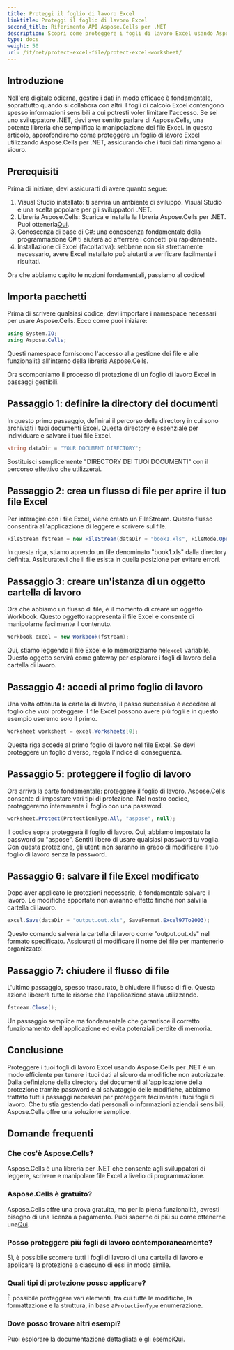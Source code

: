 ```yaml
---
title: Proteggi il foglio di lavoro Excel
linktitle: Proteggi il foglio di lavoro Excel
second_title: Riferimento API Aspose.Cells per .NET
description: Scopri come proteggere i fogli di lavoro Excel usando Aspose.Cells per .NET con la nostra guida passo-passo. Assicurati che i tuoi dati rimangano protetti e facilmente gestibili.
type: docs
weight: 50
url: /it/net/protect-excel-file/protect-excel-worksheet/
---
```

## Introduzione

Nell'era digitale odierna, gestire i dati in modo efficace è fondamentale, soprattutto quando si collabora con altri. I fogli di calcolo Excel contengono spesso informazioni sensibili a cui potresti voler limitare l'accesso. Se sei uno sviluppatore .NET, devi aver sentito parlare di Aspose.Cells, una potente libreria che semplifica la manipolazione dei file Excel. In questo articolo, approfondiremo come proteggere un foglio di lavoro Excel utilizzando Aspose.Cells per .NET, assicurando che i tuoi dati rimangano al sicuro.

## Prerequisiti

Prima di iniziare, devi assicurarti di avere quanto segue:

1. Visual Studio installato: ti servirà un ambiente di sviluppo. Visual Studio è una scelta popolare per gli sviluppatori .NET.
2.  Libreria Aspose.Cells: Scarica e installa la libreria Aspose.Cells per .NET. Puoi ottenerla[Qui](https://releases.aspose.com/cells/net/).
3. Conoscenza di base di C#: una conoscenza fondamentale della programmazione C# ti aiuterà ad afferrare i concetti più rapidamente.
4. Installazione di Excel (facoltativa): sebbene non sia strettamente necessario, avere Excel installato può aiutarti a verificare facilmente i risultati.

Ora che abbiamo capito le nozioni fondamentali, passiamo al codice!

## Importa pacchetti

Prima di scrivere qualsiasi codice, devi importare i namespace necessari per usare Aspose.Cells. Ecco come puoi iniziare:

```csharp
using System.IO;
using Aspose.Cells;
```

Questi namespace forniscono l'accesso alla gestione dei file e alle funzionalità all'interno della libreria Aspose.Cells.

Ora scomponiamo il processo di protezione di un foglio di lavoro Excel in passaggi gestibili.

## Passaggio 1: definire la directory dei documenti

In questo primo passaggio, definirai il percorso della directory in cui sono archiviati i tuoi documenti Excel. Questa directory è essenziale per individuare e salvare i tuoi file Excel.

```csharp
string dataDir = "YOUR DOCUMENT DIRECTORY";
```

Sostituisci semplicemente "DIRECTORY DEI TUOI DOCUMENTI" con il percorso effettivo che utilizzerai.

## Passaggio 2: crea un flusso di file per aprire il tuo file Excel

Per interagire con i file Excel, viene creato un FileStream. Questo flusso consentirà all'applicazione di leggere e scrivere sul file. 

```csharp
FileStream fstream = new FileStream(dataDir + "book1.xls", FileMode.Open);
```

In questa riga, stiamo aprendo un file denominato "book1.xls" dalla directory definita. Assicuratevi che il file esista in quella posizione per evitare errori.

## Passaggio 3: creare un'istanza di un oggetto cartella di lavoro

Ora che abbiamo un flusso di file, è il momento di creare un oggetto Workbook. Questo oggetto rappresenta il file Excel e consente di manipolarne facilmente il contenuto.

```csharp
Workbook excel = new Workbook(fstream);
```

 Qui, stiamo leggendo il file Excel e lo memorizziamo nel`excel` variabile. Questo oggetto servirà come gateway per esplorare i fogli di lavoro della cartella di lavoro.

## Passaggio 4: accedi al primo foglio di lavoro

Una volta ottenuta la cartella di lavoro, il passo successivo è accedere al foglio che vuoi proteggere. I file Excel possono avere più fogli e in questo esempio useremo solo il primo.

```csharp
Worksheet worksheet = excel.Worksheets[0];
```

Questa riga accede al primo foglio di lavoro nel file Excel. Se devi proteggere un foglio diverso, regola l'indice di conseguenza.

## Passaggio 5: proteggere il foglio di lavoro

Ora arriva la parte fondamentale: proteggere il foglio di lavoro. Aspose.Cells consente di impostare vari tipi di protezione. Nel nostro codice, proteggeremo interamente il foglio con una password.

```csharp
worksheet.Protect(ProtectionType.All, "aspose", null);
```

Il codice sopra proteggerà il foglio di lavoro. Qui, abbiamo impostato la password su "aspose". Sentiti libero di usare qualsiasi password tu voglia. Con questa protezione, gli utenti non saranno in grado di modificare il tuo foglio di lavoro senza la password.

## Passaggio 6: salvare il file Excel modificato

Dopo aver applicato le protezioni necessarie, è fondamentale salvare il lavoro. Le modifiche apportate non avranno effetto finché non salvi la cartella di lavoro.

```csharp
excel.Save(dataDir + "output.out.xls", SaveFormat.Excel97To2003);
```

Questo comando salverà la cartella di lavoro come "output.out.xls" nel formato specificato. Assicurati di modificare il nome del file per mantenerlo organizzato!

## Passaggio 7: chiudere il flusso di file

L'ultimo passaggio, spesso trascurato, è chiudere il flusso di file. Questa azione libererà tutte le risorse che l'applicazione stava utilizzando.

```csharp
fstream.Close();
```

Un passaggio semplice ma fondamentale che garantisce il corretto funzionamento dell'applicazione ed evita potenziali perdite di memoria.

## Conclusione

Proteggere i tuoi fogli di lavoro Excel usando Aspose.Cells per .NET è un modo efficiente per tenere i tuoi dati al sicuro da modifiche non autorizzate. Dalla definizione della directory dei documenti all'applicazione della protezione tramite password e al salvataggio delle modifiche, abbiamo trattato tutti i passaggi necessari per proteggere facilmente i tuoi fogli di lavoro. Che tu stia gestendo dati personali o informazioni aziendali sensibili, Aspose.Cells offre una soluzione semplice.

## Domande frequenti

### Che cos'è Aspose.Cells?
Aspose.Cells è una libreria per .NET che consente agli sviluppatori di leggere, scrivere e manipolare file Excel a livello di programmazione.

### Aspose.Cells è gratuito?
 Aspose.Cells offre una prova gratuita, ma per la piena funzionalità, avresti bisogno di una licenza a pagamento. Puoi saperne di più su come ottenerne una[Qui](https://purchase.aspose.com/buy).

### Posso proteggere più fogli di lavoro contemporaneamente?
Sì, è possibile scorrere tutti i fogli di lavoro di una cartella di lavoro e applicare la protezione a ciascuno di essi in modo simile.

### Quali tipi di protezione posso applicare?
 È possibile proteggere vari elementi, tra cui tutte le modifiche, la formattazione e la struttura, in base a`ProtectionType` enumerazione.

### Dove posso trovare altri esempi?
 Puoi esplorare la documentazione dettagliata e gli esempi[Qui](https://reference.aspose.com/cells/net/).